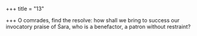 +++
title = "13"

+++
O comrades, find the resolve: how shall we bring to success our
invocatory praise of Śara,
who is a benefactor, a patron without restraint?